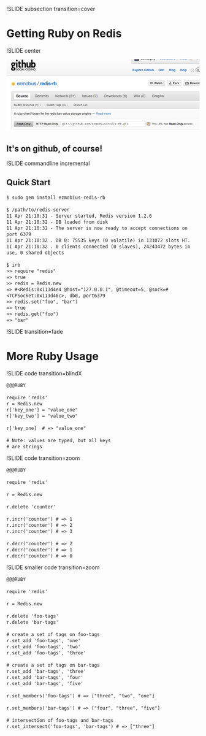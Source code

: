 !SLIDE subsection transition=cover

# Getting Ruby on Redis

!SLIDE center

![On github, of course.](redis-rb.png)

## It's on github, of course!

!SLIDE commandline incremental

## Quick Start

    $ sudo gem install ezmobius-redis-rb
    
    $ /path/to/redis-server
    11 Apr 21:10:31 - Server started, Redis version 1.2.6
    11 Apr 21:10:32 - DB loaded from disk
    11 Apr 21:10:32 - The server is now ready to accept connections on port 6379
    11 Apr 21:10:32 . DB 0: 75535 keys (0 volatile) in 131072 slots HT.
    11 Apr 21:10:32 . 0 clients connected (0 slaves), 24243472 bytes in use, 0 shared objects

    $ irb
    >> require "redis"
    => true
    >> redis = Redis.new
    => #<Redis:0x113d4e4 @host="127.0.0.1", @timeout=5, @sock=#<TCPSocket:0x113d46c>, db0, port6379
    >> redis.set("foo", "bar")
    => true
    >> redis.get("foo")
    => "bar"
        
!SLIDE transition=fade

# More Ruby Usage
    
!SLIDE code transition=blindX

    @@@RUBY
	  
    require 'redis'
    r = Redis.new
    r['key_one'] = "value_one"
    r['key_two'] = "value_two"

    r['key_one]  # => "value_one"
    
    # Note: values are typed, but all keys 
    # are strings
    
!SLIDE code transition=zoom

    @@@RUBY

    require 'redis'

    r = Redis.new

    r.delete 'counter'

    r.incr('counter') # => 1
    r.incr('counter') # => 2
    r.incr('counter') # => 3

    r.decr('counter') # => 2
    r.decr('counter') # => 1
    r.decr('counter') # => 0
	
!SLIDE smaller code transition=zoom

    @@@RUBY

    require 'redis'

    r = Redis.new

    r.delete 'foo-tags'
    r.delete 'bar-tags'

    # create a set of tags on foo-tags
    r.set_add 'foo-tags', 'one'
    r.set_add 'foo-tags', 'two'
    r.set_add 'foo-tags', 'three'

    # create a set of tags on bar-tags
    r.set_add 'bar-tags', 'three'
    r.set_add 'bar-tags', 'four'
    r.set_add 'bar-tags', 'five'

    r.set_members('foo-tags') # => ["three", "two", "one"]

    r.set_members('bar-tags') # => ["four", "three", "five"]

    # intersection of foo-tags and bar-tags
    r.set_intersect('foo-tags', 'bar-tags') # => ["three"]

